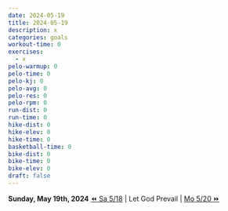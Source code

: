 ```yaml
---
date: 2024-05-19
title: 2024-05-19
description: x
categories: goals
workout-time: 0
exercises:
  - x
pelo-warmup: 0
pelo-time: 0
pelo-kj: 0
pelo-avg: 0
pelo-res: 0
pelo-rpm: 0
run-dist: 0
run-time: 0
hike-dist: 0
hike-elev: 0
hike-time: 0
basketball-time: 0
bike-dist: 0
bike-time: 0
bike-elev: 0
draft: false
---
```

**Sunday, May 19th, 2024**
[⏪ Sa 5/18](goals/2024-05-18) | Let God Prevail | [Mo 5/20 ⏩](goals/2024-05-20)


